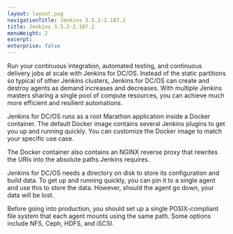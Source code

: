 ```yaml
---
layout: layout.pug
navigationTitle: Jenkins 3.5.2-2.107.2
title: Jenkins 3.5.2-2.107.2
menuWeight: 2
excerpt:
enterprise: false
---
```


Run your continuous integration, automated testing, and continuous delivery jobs at scale with Jenkins for DC/OS. Instead of the static partitions so typical of other Jenkins clusters, Jenkins for DC/OS  can create and destroy agents as demand increases and decreases. With multiple Jenkins masters sharing a single pool of compute resources, you can achieve much more efficient and resilient automations.

Jenkins for DC/OS runs as a root Marathon application inside a Docker container. The default Docker image contains several Jenkins plugins to get you up and running quickly. You can customize the Docker image to match your specific use case.

The Docker container also contains an NGINX reverse proxy that rewrites the URIs into the absolute paths Jenkins requires.

Jenkins for DC/OS needs a directory on disk to store its configuration and build data. To get up and running quickly, you can pin it to a single agent and use this to store the data. However, should the agent go down, your data will be lost.

Before going into production, you should set up a single POSIX-compliant file system that each agent mounts using the same path. Some options include NFS, Ceph, HDFS, and iSCSI.
